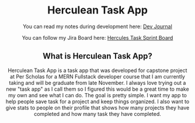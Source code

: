 <div align="center">
  <h1>Herculean Task App</h1>
  <div>
    <div>
      <p>You can read my notes during development here: <a href = "https://github.com/sramirez124/CAP325.9-Capstone-Completion/wiki">Dev Journal</a></p>
    </div>
    <div>
      <p>You can follow my Jira Board here: <a href = "https://herculestask.atlassian.net/jira/software/projects/SCRUM/boards/1">Hercules Task Sprint Board</a></p>
    </div>
    
  </div>
  <h2>What is Herculean Task App?</h2>
  <p> Herculean Task App is a task app that was developed for capstone project at Per Scholas for a MERN Fullstack developer course that I am currently taking and will be graduate from late November.
      I always love trying out a new "task app" as I call them so I figured this would be a great time to make my own and see what I can do. The goal is pretty simple. I want my app to help people
      save task for a project and keep things organized. I also want to give stats to people on their profile that shows how many projects they have completed and how many task they have completed. 
  </p>
  
</div>
